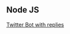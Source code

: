 ## Node JS
[Twitter Bot with replies](https://towardsdatascience.com/building-a-real-time-twitter-bot-that-replies-with-media-e353fff1c395)
